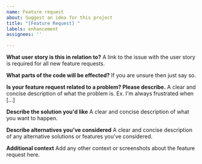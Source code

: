 ```yaml
---
name: Feature request
about: Suggest an idea for this project
title: "[Feature Request] "
labels: enhancement
assignees: ''

---
```


**What user story is this in relation to?**
A link to the issue with the user story is required for all new feature requests.

**What parts of the code will be effected?**
If you are unsure then just say so.

**Is your feature request related to a problem? Please describe.**
A clear and concise description of what the problem is. Ex. I'm always frustrated when [...]

**Describe the solution you'd like**
A clear and concise description of what you want to happen.

**Describe alternatives you've considered**
A clear and concise description of any alternative solutions or features you've considered.

**Additional context**
Add any other context or screenshots about the feature request here.
